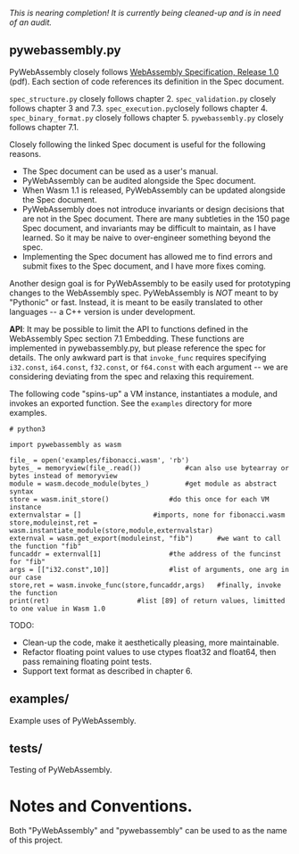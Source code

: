 *This is nearing completion! It is currently being cleaned-up and is in need of an audit.*


## pywebassembly.py

PyWebAssembly closely follows [WebAssembly Specification, Release 1.0](https://webassembly.github.io/spec/core/_download/WebAssembly.pdf) (pdf). Each section of code references its definition in the Spec document.

`spec_structure.py` closely follows chapter 2.
`spec_validation.py` closely follows chapter 3 and 7.3.
`spec_execution.py`closely follows chapter 4.
`spec_binary_format.py` closely follows chapter 5.
`pywebassembly.py` closely follows chapter 7.1.

Closely following the linked Spec document is useful for the following reasons.
 - The Spec document can be used as a user's manual.
 - PyWebAssembly can be audited alongside the Spec document.
 - When Wasm 1.1 is released, PyWebAssembly can be updated alongside the Spec document.
 - PyWebAssembly does not introduce invariants or design decisions that are not in the Spec document. There are many subtleties in the 150 page Spec document, and invariants may be difficult to maintain, as I have learned. So it may be naive to over-engineer something beyond the spec.
 - Implementing the Spec document has allowed me to find errors and submit fixes to the Spec document, and I have more fixes coming.

Another design goal is for PyWebAssembly to be easily used for prototyping changes to the WebAssembly spec. PyWebAssembly is _NOT_ meant to by "Pythonic" or fast. Instead, it is meant to be easily translated to other languages -- a C++ version is under development.

**API**: It may be possible to limit the API to functions defined in the WebAssembly Spec section 7.1 Embedding. These functions are implemented in pywebassembly.py, but please reference the spec for details. The only awkward part is that `invoke_func` requires specifying `i32.const`, `i64.const`, `f32.const`, or `f64.const` with each argument -- we are considering deviating from the spec and relaxing this requirement.

The following code "spins-up" a VM instance, instantiates a module, and invokes an exported function. See the `examples` directory for more examples.


```
# python3

import pywebassembly as wasm

file_ = open('examples/fibonacci.wasm', 'rb')
bytes_ = memoryview(file_.read())			#can also use bytearray or bytes instead of memoryview
module = wasm.decode_module(bytes_)			#get module as abstract syntax
store = wasm.init_store()				#do this once for each VM instance
externvalstar = []					#imports, none for fibonacci.wasm
store,moduleinst,ret = wasm.instantiate_module(store,module,externvalstar)
externval = wasm.get_export(moduleinst, "fib")		#we want to call the function "fib"
funcaddr = externval[1]					#the address of the funcinst for "fib"
args = [["i32.const",10]]				#list of arguments, one arg in our case
store,ret = wasm.invoke_func(store,funcaddr,args)	#finally, invoke the function
print(ret)						#list [89] of return values, limitted to one value in Wasm 1.0
```


TODO:
 * Clean-up the code, make it aesthetically pleasing, more maintainable.
 * Refactor floating point values to use ctypes float32 and float64, then pass remaining floating point tests.
 * Support text format as described in chapter 6.


## examples/

Example uses of PyWebAssembly.


## tests/

Testing of PyWebAssembly.


# Notes and Conventions.

Both "PyWebAssembly" and "pywebassembly" can be used to as the name of this project.
